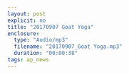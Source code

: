 ```yaml
---
layout: post
explicit: no
title: "20170907 Goat Yoga"
enclosure:
  type: "Audio/mp3"
  filename: "20170907_Goat Yoga.mp3"
  duration: "00:00:38"
tags: ap_news
---
```




